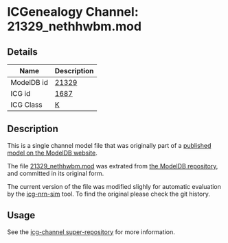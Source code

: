 # ICGenealogy Channel: 21329\_nethhwbm.mod

## Details

Name | Description
---- | -----------
ModelDB id | [21329](http://senselab.med.yale.edu/ModelDB/ShowModel.cshtml?model=21329)
ICG id | [1687](http://icg.neurotheory.ox.ac.uk/channels/1/1687)
ICG Class | [K](http://icg.neurotheory.ox.ac.uk/channels/1)

## Description

This is a single channel model file that was originally part of a [published model on the ModelDB website](http://senselab.med.yale.edu/mModelDB/ShowModel.cshtml?model=21329).


The file [21329\_nethhwbm.mod](21329_nethhwbm.mod) was extrated from [the ModelDB repository](http://senselab.med.yale.edu/ModelDB/ShowModel.cshtml?model=21329), and committed in its original form.

The current version of the file was modified slighly for automatic evaluation by the [icg-nrn-sim](https://github.com/icgenealogy/icg-nrn-sim) tool. To find the original please check the git history.


## Usage

See the [icg-channel super-repository](https://github.com/icgenealogy/icg-channels) for more information.